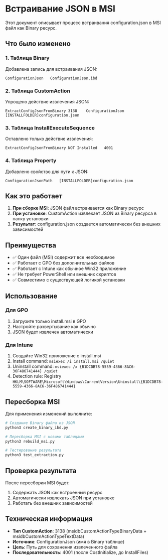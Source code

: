 # Встраивание JSON в MSI

Этот документ описывает процесс встраивания configuration.json в MSI файл как Binary ресурс.

## Что было изменено

### 1. Таблица Binary
Добавлена запись для встраивания JSON:
```
ConfigurationJson	ConfigurationJson.ibd
```

### 2. Таблица CustomAction
Упрощено действие извлечения JSON:
```
ExtractConfigJsonFromBinary	3138	ConfigurationJson	[INSTALLFOLDER]configuration.json
```

### 3. Таблица InstallExecuteSequence
Оставлено только действие извлечения:
```
ExtractConfigJsonFromBinary	NOT Installed	4001
```

### 4. Таблица Property
Добавлено свойство для пути к JSON:
```
ConfigurationJsonPath	[INSTALLFOLDER]configuration.json
```

## Как это работает

1. **При сборке MSI**: JSON файл встраивается как Binary ресурс
2. **При установке**: CustomAction извлекает JSON из Binary ресурса в папку установки
3. **Результат**: configuration.json создается автоматически без внешних зависимостей

## Преимущества

- ✅ Один файл (MSI) содержит все необходимое
- ✅ Работает с GPO без дополнительных файлов
- ✅ Работает с Intune как обычное Win32 приложение
- ✅ Не требует PowerShell или внешних скриптов
- ✅ Совместимо с существующей логикой установки

## Использование

### Для GPO
1. Загрузите только install.msi в GPO
2. Настройте развертывание как обычно
3. JSON будет извлечен автоматически

### Для Intune
1. Создайте Win32 приложение с install.msi
2. Install command: `msiexec /i install.msi /quiet`
3. Uninstall command: `msiexec /x {B1DCDB78-5559-4366-8AC6-36F486741444} /quiet`
4. Detection rule: Registry `HKLM\SOFTWARE\Microsoft\Windows\CurrentVersion\Uninstall\{B1DCDB78-5559-4366-8AC6-36F486741444}`

## Пересборка MSI

Для применения изменений выполните:

```bash
# Создание Binary файла из JSON
python3 create_binary_ibd.py

# Пересборка MSI с новыми таблицами
python3 rebuild_msi.py

# Тестирование результата
python3 test_extraction.py
```

## Проверка результата

После пересборки MSI будет:
1. Содержать JSON как встроенный ресурс
2. Автоматически извлекать JSON при установке
3. Работать без внешних зависимостей

## Техническая информация

- **Тип CustomAction**: 3138 (msidbCustomActionTypeBinaryData + msidbCustomActionTypeTextData)
- **Источник**: ConfigurationJson (имя в Binary таблице)
- **Цель**: Путь для сохранения извлеченного файла
- **Последовательность**: 4001 (после CostInitialize, до InstallFiles)